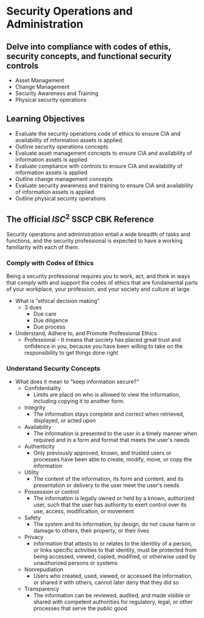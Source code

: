 # Security Operations and Administration
## Delve into compliance with codes of ethis, security concepts, and functional security controls
- Asset Management
- Change Management
- Security Awareness and Training
- Physical security operations 

## Learning Objectives 
- Evaluate the security operations code of ethics to ensure CIA and availability of information assets is applied. 
- Outline security operations concepts
- Evaluate asset management concepts to ensure CIA and availability of information assets is applied
- Evaluate compliance with controls to ensure CIA and availability of information assets is applied
- Outline change management concepts 
- Evaluate security awareness and training to ensure CIA and availability of information assets is applied
- Outline physical security operations

## The official $ISC^2$ SSCP CBK Reference 
Security operations and administration entail a wide breadth of tasks and functions, and the security professional is expected to have a working familiarity with each of them.

### Comply with Codes of Ethics
Being a security professional requires you to work, act, and think in ways that comply with and support the codes of ethics that are fundamental parts of your workplace, your profession, and your society and culture at large.

- What is "ethical decision making"
	- 3 dues 
		- Due care 
		- Due diligence 
		- Due process
- Understand, Adhere to, and Promote Professional Ethics
	- Professional - It means that society has placed great trust and onfidence in you, because you have been willing to take on the responsibility to get things done right

### Understand Security Concepts 
- What does it mean to "keep information secure?"
	- Confidentiality 
		- Limits are placd on who is allowed to view the information, including copying it to another form.
	- Integrity
		- The information stays complete and correct when retrieved, displayed, or acted upon
	- Availability
		- The information is presented to the user in a timely manner when required and in a form and format that meets the user's needs
	- Authenticity
		- Only previously approved, known, and trusted users or processes have been able to create, modify, move, or copy the information
	- Utility
		- The content of the information, its form and content, and its presentation or delivery to the user meet the user's needs
	- Possession or control
		- The information is legally owned or held by a known, authorized user, such that the user has authority to exert control over its use, access, modification, or movement
	- Safety
		- The system and its information, by design, do not cause harm or damage to others, their property, or their lives
	- Privacy
		- Information that attests to or relates to the identitiy of a person, or links specific activities to that identity, must be protected from being accessed, viewed, copied, modified, or otherwise used by unauthorized persons or systems
	- Nonrepudiation
		- Users who created, used, viewed, or accessed the information, or shared it with others, cannot later deny that they did so
	- Transparency
		- The information can be reviewed, audited, and made visible or shared with competent authorities for regulatory, legal, or other processes that serve the public good

